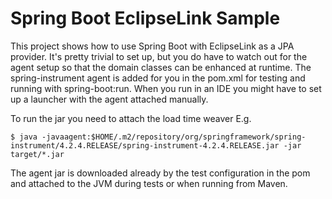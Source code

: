 # Spring Boot EclipseLink Sample

This project shows how to use Spring Boot with EclipseLink as a JPA provider.
It's pretty trivial to set up, but you do have to watch out for the agent setup
so that the domain classes can be enhanced at runtime. The spring-instrument agent
is added for you in the pom.xml for testing and running with spring-boot:run.
When you run in an IDE you might have to set up a launcher with the agent
attached manually.

To run the jar you need to attach the load time weaver
E.g.

```
$ java -javaagent:$HOME/.m2/repository/org/springframework/spring-instrument/4.2.4.RELEASE/spring-instrument-4.2.4.RELEASE.jar -jar target/*.jar
```

The agent jar is downloaded already by the test configuration in the pom and attached
to the JVM during tests or when running from Maven.
